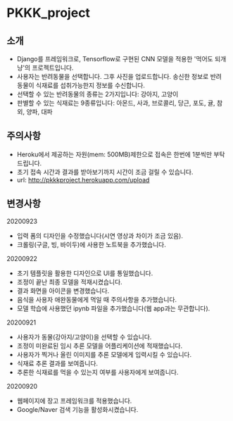 # PKKK_project

## 소개
  - Django를 프레임워크로, Tensorflow로 구현된 CNN 모델을 적용한 '먹어도 되개냥'의 프로젝트입니다.
  - 사용자는 반려동물을 선택합니다. 그후 사진을 업로드합니다. 송신한 정보로 반려 동물이 식재료를 섭취가능한지 정보를 수신합니다.
  - 선택할 수 있는 반려동물의 종류는 2가지입니다: 강아지, 고양이
  - 판별할 수 있는 식재료는 9종류입니다: 아몬드, 사과, 브로콜리, 당근, 포도, 귤, 참외, 양파, 대파
  
## 주의사항
  - Heroku에서 제공하는 자원(mem: 500MB)제한으로 접속은 한번에 1분씩만 부탁드립니다.
  - 초기 접속 시간과 결과를 받아보기까지 시간이 조금 걸릴 수 있습니다.
  - url: http://pkkkproject.herokuapp.com/upload
  
## 변경사항
  20200923
  - 입력 폼의 디자인을 수정했습니다(시연 영상과 차이가 조금 있음).
  - 크롤링(구글, 빙, 바이두)에 사용한 노트북을 추가했습니다.
  
  20200922
  - 초기 템플릿을 활용한 디자인으로 UI를 통일했습니다.
  - 조정이 끝난 최종 모델을 적재시켰습니다.
  - 결과 화면을 아이콘을 변경했습니다.
  - 음식을 사용자 애완동물에게 먹일 때 주의사항을 추가했습니다.
  - 모델 학습에 사용했던 ipynb 파일을 추가했습니다(웹 app과는 무관합니다).
  
  20200921 
  - 사용자가 동물(강아지/고양이)을 선택할 수 있습니다.
  - 조정이 미완료된 임시 추론 모델을 어플리케이션에 적재했습니다.
  - 사용자가 찍거나 올린 이미지를 추론 모델에게 입력시킬 수 있습니다.
  - 식재료 추론 결과를 보여줍니다.
  - 추론한 식재료를 먹을 수 있는지 여부를 사용자에게 보여줍니다.

  20200920
  - 웹페이지에 장고 프레임워크를 적용했습니다.
  - Google/Naver 검색 기능을 활성화시켰습니다.
